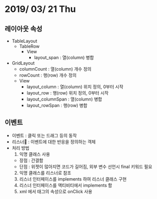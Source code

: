 # 2019/ 03/ 21 Thu

## 레이아웃 속성
* TableLayout
  * TableRow
    * View
      * layout_span : 열(column) 병합
* GridLayout
  * columnCount : 열(column) 개수 정의
  * rowCount : 행(row) 개수 정의
  * View
    * layout_column : 열(column) 위치 정의, 0부터 시작
    * layout_row : 행(row) 위치 정의, 0부터 시작
    * layout_columnSpan : 열(column) 병합
    * layout_rowSpan : 행(row) 병합
## 이벤트
* 이벤트 : 클릭 또는 드래그 등의 동작
* 리스너 : 이벤트에 대한 반응을 정의하는 객체
* 처리 방법
  1. 익명 클래스 사용
    * 장점 : 간결함
    * 단점 : 위젯이 많아지면 코드가 길어짐, 외부 변수 선언시 final 키워드 필요
  2. 익명 클래스를 리스너로 참조
  3. 리스너 인터페이스를 implements 하여 리스너 클래스 구현
  4. 리스너 인터페이스를 액티비티에서 implements 함
  5. xml 에서 태그의 속성으로 onClick 사용